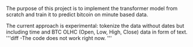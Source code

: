 The purpose of this project is to implement the transformer model from scratch and train it to predict bitcoin on minute based data.

The current approach is experimental: tokenize the data without dates but including time and BTC OLHC (Open, Low, High, Close) data in form of text.
'''diff
-The code does not work right now.
'''
